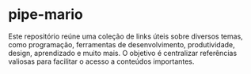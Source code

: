 # pipe-mario
Este repositório reúne uma coleção de links úteis sobre diversos temas, como programação, ferramentas de desenvolvimento, produtividade, design, aprendizado e muito mais. O objetivo é centralizar referências valiosas para facilitar o acesso a conteúdos importantes. 
